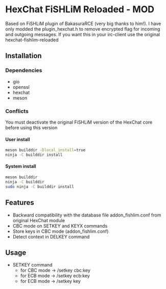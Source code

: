 HexChat FiSHLiM Reloaded - MOD
==============================

Based on FiSHLiM plugin of BakasuraRCE (very big thanks to him!). I have only modded the plugin_hexchat.h to remove encrypted flag for incoming and outgoing messages. If you want this in your irc-client use the original hexchat-fishlim-reloaded

Installation
------------

### Dependencies

- gio
- openssl
- hexchat
- meson

### Conflicts

You must deactivate the original FiSHLiM version of the HexChat core before using this version

#### User install

```sh
meson builddir -Dlocal_install=true
ninja -C builddir install
```

#### System install

```sh
meson builddir
ninja -C builddir
sudo ninja -C builddir install
```

Features
--------

- Backward compatibility with the database file addon_fishlim.conf from original HexChat module
- CBC mode on SETKEY and KEYX commands
- Store keys in CBC mode (addon_fishlim.conf)
- Detect context in DELKEY command

Usage
-----

- SETKEY command
  - for CBC mode -> /setkey cbc:key
  - for ECB mode -> /setkey ecb:key
  - for ECB mode -> /setkey key
